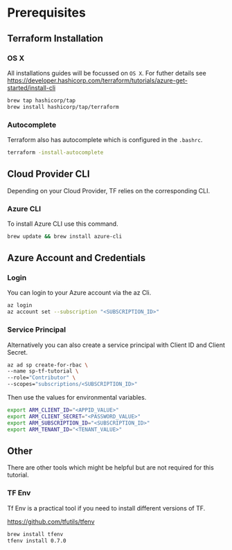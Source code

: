 # Prerequisites

## Terraform Installation

### OS X

All installations guides will be focussed on `OS X`. For futher details see https://developer.hashicorp.com/terraform/tutorials/azure-get-started/install-cli

```bash
brew tap hashicorp/tap
brew install hashicorp/tap/terraform
```


### Autocomplete

Terraform also has autocomplete which is configured in the `.bashrc`.
```bash
terraform -install-autocomplete
```

## Cloud Provider CLI

Depending on your Cloud Provider, TF relies on the corresponding CLI.

### Azure CLI

To install Azure CLI use this command.
```bash
brew update && brew install azure-cli
```

## Azure Account and Credentials

### Login

You can login to your Azure account via the az Cli.

```bash
az login
az account set --subscription "<SUBSCRIPTION_ID>"
```

### Service Principal

Alternatively you can also create a service principal with Client ID and Client Secret.

```bash
az ad sp create-for-rbac \
--name sp-tf-tutorial \
--role="Contributor" \
--scopes="subscriptions/<SUBSCRIPTION_ID>"
```

Then use the values for environmental variables.

```bash
export ARM_CLIENT_ID="<APPID_VALUE>"
export ARM_CLIENT_SECRET="<PASSWORD_VALUE>"
export ARM_SUBSCRIPTION_ID="<SUBSCRIPTION_ID>"
export ARM_TENANT_ID="<TENANT_VALUE>"
``` 

## Other
There are other tools which might be helpful but are not required for this tutorial.

### TF Env

Tf Env is a practical tool if you need to install different versions of TF.

https://github.com/tfutils/tfenv


```bash
brew install tfenv
tfenv install 0.7.0
```